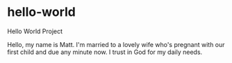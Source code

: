 # hello-world
Hello World Project

Hello, my name is Matt. I'm married to a lovely wife who's pregnant with our first child and due any minute now. I trust in God for my daily needs.
